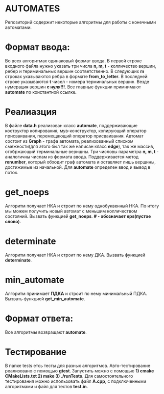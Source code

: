 # AUTOMATES

Репозиторий содержит некоторые алгоритмы для работы с конечными автоматами.

# Формат ввода:
Во всех алгоритмах одинаковый формат ввода. В первой строке входного файла нужно указать три числа **n, m, t** - колличество вершин, ребер и териминальных вершин соответственно. В следующих **m** строках указываются ребра в формате **from_to_letter**. В последней строке указываются **t** чисел - номера терминальных вершин. Везде нумерация вершин **с нуля!!!**. Все главные функции примнимают **automate** по константной ссылке.

# Реалиазция 
В файле **data.h** реализован класс **automate**, поддерживающие коструктор копирования, мув-конструктор, копирующий оператор присваивания, перемещающий оператор присваивания. Автомат состоит из **Graph** - графа автомата, реализованный списком смежности(для этого был так же написан класс **edge**), так же массив, отобржающий терминальные веришны. Три числовы параметра **n, m, t** - аналогичны числам из формата ввода. Поддерживается метод **renumber**, который обходит граф автомата и оставляет лишь вершины, достижимые из начальной. Для **automate** определен ввод и вывод в поток.

# get_noeps

Алгоритм получает НКА и строит по нему однобуквенный НКА. По итогу мы можем получить новый автомат с меньшим колличеством состояний. Вызвать функцией 
**get_noeps**. **# - обозначает eps(пустое слово)**.

# determinate 

Алгоритм получает НКА и строит по нему ДКА. Вызвать функцией **determinate**.

# min_automate

Алгоритм принимает **ПДКА** и строит по нему минимальный ПДКА. Вызвать функцией **get_min_automate**. 

# Формат ответа:

Все алгоритмы возвращают **automate**. 

# Тестирование 

В папке tests етсь тесты для разных алгоритмов. Авто-тестирование реализовано с помощью **gtest**. Запустить можно с помощью **1) cmake CMakeLists.txt 
2) make 3) ./runTests**. Для самостоятельного тестирования можно использовать файл **A.cpp**, с подключенными алгоритмами и файл для тестов **test.in**.
